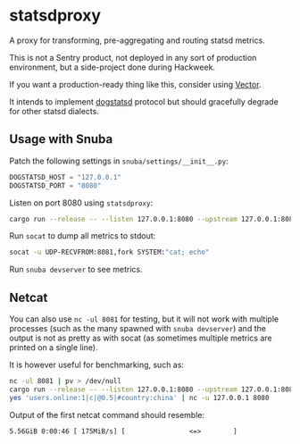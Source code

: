 # statsdproxy

A proxy for transforming, pre-aggregating and routing statsd metrics.

This is not a Sentry product, not deployed in any sort of production
environment, but a side-project done during Hackweek.

If you want a production-ready thing like this, consider using
[Vector](https://vector.dev/).

It intends to implement
[dogstatsd](https://docs.datadoghq.com/developers/dogstatsd/datagram_shell/?tab=metrics)
protocol but should gracefully degrade for other statsd dialects.

## Usage with Snuba

Patch the following settings in `snuba/settings/__init__.py`:

```python
DOGSTATSD_HOST = "127.0.0.1"
DOGSTATSD_PORT = "8080"
```

Listen on port 8080 using `statsdproxy`:

```bash
cargo run --release -- --listen 127.0.0.1:8080 --upstream 127.0.0.1:8081
```

Run `socat` to dump all metrics to stdout:

```bash
socat -u UDP-RECVFROM:8081,fork SYSTEM:"cat; echo"
```

Run `snuba devserver` to see metrics.

## Netcat

You can also use `nc -ul 8081` for testing, but it will not work with multiple
processes (such as the many spawned with `snuba devserver`) and the output is
not as pretty as with socat (as sometimes multiple metrics are printed on a
single line).

It is however useful for benchmarking, such as:

```bash
nc -ul 8081 | pv > /dev/null
cargo run --release -- --listen 127.0.0.1:8080 --upstream 127.0.0.1:8081
yes 'users.online:1|c|@0.5|#country:china' | nc -u 127.0.0.1 8080
```

Output of the first netcat command should resemble:

```
5.56GiB 0:00:46 [ 175MiB/s] [                <=>        ]
```
